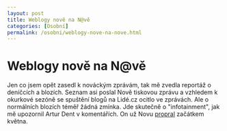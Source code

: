 ```yaml
---
layout: post
title: Weblogy nově na N@vě
categories: [Osobní]
permalink: /osobni/weblogy-nove-na-nove.html
---
```

# Weblogy nově na N@vě

Jen co jsem opět zasedl k nováckým zprávám, tak mě zvedla reportáž o deníčcích a blozích. Seznam asi poslal Nově tiskovou zprávu a vzhledem k okurkové sezóně se spuštění blogů na Lidé.cz ocitlo ve zprávách. Ale o normálních blozích téměř žádná zmínka. Jde skutečně o "infotainment", jak mě upozornil Artur Dent v komentářích. On už Novu [propral](http://blog.maly.cz/index.php?item=101) začátkem května.

